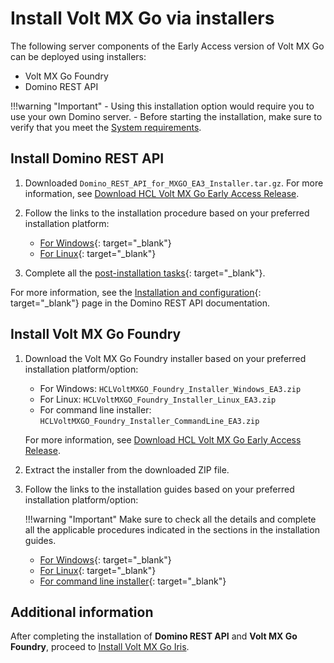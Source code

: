 # Install Volt MX Go via installers

The following server components of the Early Access version of Volt MX Go can be deployed using installers:

- Volt MX Go Foundry
- Domino REST API

!!!warning "Important"
    - Using this installation option would require you to use your own Domino server.
    - Before starting the installation, make sure to verify that you meet the [System requirements](sysreq.md). 
    

## Install Domino REST API

1. Downloaded `Domino_REST_API_for_MXGO_EA3_Installer.tar.gz`. For more information, see [Download HCL Volt MX Go Early Access Release](portaldownload.md).
2. Follow the links to the installation procedure based on your preferred installation platform:

    - [For Windows](https://opensource.hcltechsw.com/Domino-rest-api/tutorial/installconfig/win.html){: target="_blank"}
    - [For Linux](https://opensource.hcltechsw.com/Domino-rest-api/tutorial/installconfig/linux.html){: target="_blank"}

3. Complete all the [post-installation tasks](https://opensource.hcltechsw.com/Domino-rest-api/tutorial/installconfig/postinstallation.html){: target="_blank"}.

For more information, see the [Installation and configuration](https://opensource.hcltechsw.com/Domino-rest-api/tutorial/installconfig/index.html){: target="_blank"} page in the Domino REST API documentation.


## Install Volt MX Go Foundry

1. Download the Volt MX Go Foundry installer based on your preferred installation platform/option:

    - For Windows: `HCLVoltMXGO_Foundry_Installer_Windows_EA3.zip`
    - For Linux: `HCLVoltMXGO_Foundry_Installer_Linux_EA3.zip`
    - For command line installer: `HCLVoltMXGO_Foundry_Installer_CommandLine_EA3.zip`

    For more information, see [Download HCL Volt MX Go Early Access Release](portaldownload.md).

2. Extract the installer from the downloaded ZIP file. 
3. Follow the links to the installation guides based on your preferred installation platform/option:

    !!!warning "Important"
        Make sure to check all the details and complete all the applicable procedures indicated in the sections in the installation guides. 

    - [For Windows](https://opensource.hcltechsw.com/volt-mx-docs/95/docs/documentation/Foundry/voltmx_foundry_windows_install_guide/Content/Introduction.html){: target="_blank"}
    - [For Linux](https://opensource.hcltechsw.com/volt-mx-docs/95/docs/documentation/Foundry/voltmx_foundry_linux_install_guide/Content/Introduction.html){: target="_blank"}
    - [For command line installer](https://opensource.hcltechsw.com/volt-mx-docs/95/docs/documentation/Foundry/VoltMX_Foundry_CLI/Content/installer_cli.html){: target="_blank"}

## Additional information

After completing the installation of **Domino REST API** and **Volt MX Go Foundry**, proceed to [Install Volt MX Go Iris](installiris.md).

